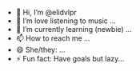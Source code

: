 - 👋 Hi, I’m @elidvlpr
- 👀 I’m love listening to music ...
- 🌱 I’m currently learning (newbie) ...
- 📫 How to reach me ...
- 😄 She/they: ...
- ⚡ Fun fact: Have goals but lazy...

<!---
elidvlpr/elidvlpr is a ✨ special ✨ repository because its `README.md` (this file) appears on your GitHub profile.
You can click the Preview link to take a look at your changes.
--->
